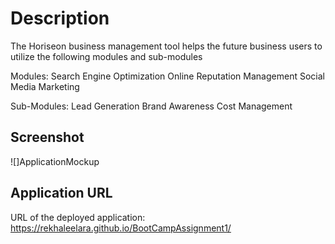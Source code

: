 # Description

The Horiseon business management tool helps the future business users to utilize the following modules and sub-modules

Modules:
Search Engine Optimization
Online Reputation Management
Social Media Marketing

Sub-Modules:
Lead Generation
Brand Awareness
Cost Management

## Screenshot
![]ApplicationMockup


## Application URL

URL of the deployed application: https://rekhaleelara.github.io/BootCampAssignment1/
